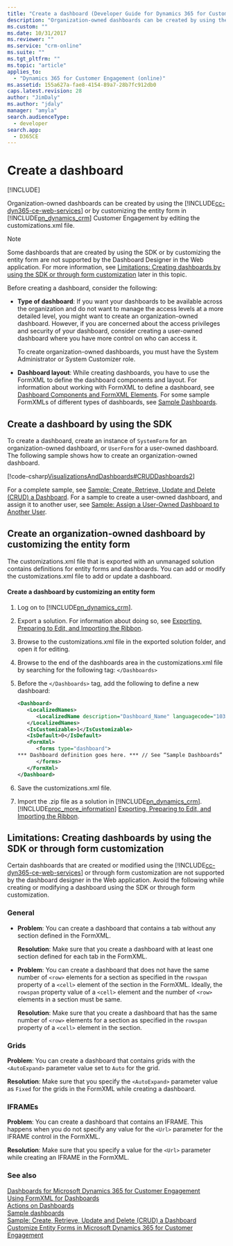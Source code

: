 ```yaml
---
title: "Create a dashboard (Developer Guide for Dynamics 365 for Customer Engagement) | MicrosoftDocs"
description: "Organization-owned dashboards can be created by using the Dynamics 365 for Customer Engagement web services (SDK) or by customizing the entity form in Dynamics 365 for Customer Engagement by editing the customizations.xml file."
ms.custom: ""
ms.date: 10/31/2017
ms.reviewer: ""
ms.service: "crm-online"
ms.suite: ""
ms.tgt_pltfrm: ""
ms.topic: "article"
applies_to: 
  - "Dynamics 365 for Customer Engagement (online)"
ms.assetid: 155a627a-fae8-4154-89a7-28b7fc912db0
caps.latest.revision: 28
author: "JimDaly"
ms.author: "jdaly"
manager: "amyla"
search.audienceType: 
  - developer
search.app: 
  - D365CE
---
```

# Create a dashboard

[!INCLUDE[](../../includes/cc_applies_to_update_9_0_0.md)]

Organization-owned dashboards can be created by using the [!INCLUDE[cc-dyn365-ce-web-services](../../includes/cc-dyn365-ce-web-services.md)] or by customizing the entity form in [!INCLUDE[pn_dynamics_crm](../../includes/pn-dynamics-crm.md)] Customer Engagement by editing the customizations.xml file.  
  
> [!NOTE]
>  Some dashboards that are created by using the SDK or by customizing the entity form are not supported by the Dashboard Designer in the Web application. For more information, see [Limitations: Creating dashboards by using the SDK or through form customization](#Limitations) later in this topic.  
  
 Before creating a dashboard, consider the following:  
  
- **Type of dashboard**: If you want your dashboards to be available across the organization and do not want to manage the access levels at a more detailed level, you might want to create an organization-owned dashboard. However, if you are concerned about the access privileges and security of your dashboard, consider creating a user-owned dashboard where you have more control on who can access it.  
  
     To create organization-owned dashboards, you must have the System Administrator or System Customizer role.  
  
- **Dashboard layout**: While creating dashboards, you have to use the FormXML to define the dashboard components and layout. For information about working with FormXML to define a dashboard, see [Dashboard Components and FormXML Elements](understand-dashboards-dashboard-components-formxml.md#DashboardComponentsandFormXML). For some sample FormXMLs of different types of dashboards, see [Sample Dashboards](sample-dashboards.md).  
  
<a name="UsingSDK"></a>   
## Create a dashboard by using the SDK  
 To create a dashboard, create an instance of `SystemForm` for an organization-owned dashboard, or `UserForm` for a user-owned dashboard. The following sample shows how to create an organization-owned dashboard.  
  
 [!code-csharp[VisualizationsAndDashboards#CRUDDashboards2](../../snippets/csharp/CRMV8/visualizationsanddashboards/cs/cruddashboards2.cs#cruddashboards2)]  
  
 For a complete sample, see [Sample: Create, Retrieve, Update and Delete (CRUD) a Dashboard](sample-create-retrieve-update-delete-dashboard.md). For a sample to create a user-owned dashboard, and assign it to another user, see [Sample: Assign a User-Owned Dashboard to Another User](sample-assign-user-owned-dashboard-another-user.md).  
  
<a name="UsingFormCustomization"></a>   
## Create an organization-owned dashboard by customizing the entity form  
 The customizations.xml file that is exported with an unmanaged solution contains definitions for entity forms and dashboards. You can add or modify the customizations.xml file to add or update a dashboard.  
  
#### Create a dashboard by customizing an entity form  
  
1. Log on to [!INCLUDE[pn_dynamics_crm](../../includes/pn-dynamics-crm.md)].  
  
2. Export a solution. For information about doing so, see [Exporting, Preparing to Edit, and Importing the Ribbon](export-prepare-edit-import-ribbon.md).  
  
3. Browse to the customizations.xml file in the exported solution folder, and open it for editing.  
  
4. Browse to the end of the dashboards area in the customizations.xml file by searching for the following tag: `</Dashboards>`  
  
5. Before the `</Dashboards>` tag, add the following to define a new dashboard:  
  
   ```xml  
   <Dashboard>  
      <LocalizedNames>  
         <LocalizedName description="Dashboard_Name" languagecode="1033" />  
      </LocalizedNames>     
      <IsCustomizable>1</IsCustomizable>  
      <IsDefault>0</IsDefault>  
      <FormXml>  
         <forms type="dashboard">  
   *** Dashboard definition goes here. *** // See “Sample Dashboards” topic for the FormXML content to be used here.  
         </forms>  
      </FormXml>  
   </Dashboard>  
   ```  
  
6. Save the customizations.xml file.  
  
7. Import the .zip file as a solution in [!INCLUDE[pn_dynamics_crm](../../includes/pn-dynamics-crm.md)]. [!INCLUDE[proc_more_information](../../includes/proc-more-information.md)] [Exporting, Preparing to Edit, and Importing the Ribbon](export-prepare-edit-import-ribbon.md).  
  
<a name="Limitations"></a>   

## Limitations: Creating dashboards by using the SDK or through form customization  

 Certain dashboards that are created or modified using the [!INCLUDE[cc-dyn365-ce-web-services](../../includes/cc-dyn365-ce-web-services.md)] or through form customization are not supported by the dashboard designer in the Web application. Avoid the following while creating or modifying a dashboard using the SDK or through form customization.  
  
### General  
  
- **Problem**: You can create a dashboard that contains a tab without any section defined in the FormXML.  
  
  **Resolution**: Make sure that you create a dashboard with at least one section defined for each tab in the FormXML.  
  
- **Problem**: You can create a dashboard that does not have the same number of `<row>` elements for a section as specified in the `rowspan` property of a `<cell>` element of the section in the FormXML. Ideally, the `rowspan` property value of a `<cell>` element and the number of `<row>` elements in a section must be same.  
  
  **Resolution**: Make sure that you create a dashboard that has the same number of `<row>` elements for a section as specified in the `rowspan` property of a `<cell>` element in the section.  
  
### Grids  
 **Problem**: You can create a dashboard that contains grids with the `<AutoExpand>` parameter value set to `Auto` for the grid.  
  
 **Resolution**: Make sure that you specify the `<AutoExpand>` parameter value as `Fixed` for the grids in the FormXML while creating a dashboard.  
  
### IFRAMEs  
 **Problem**: You can create a dashboard that contains an IFRAME. This happens when you do not specify any value for the `<Url>` parameter for the IFRAME control in the FormXML.  
  
 **Resolution**: Make sure that you specify a value for the `<Url>` parameter while creating an IFRAME in the FormXML.  
  
### See also  
 [Dashboards for Microsoft Dynamics 365 for Customer Engagement](analyze-data-with-dashboards.md)   
 [Using FormXML for Dashboards](understand-dashboards-dashboard-components-formxml.md)   
 [Actions on Dashboards](actions-dashboards.md)   
 [Sample dashboards](sample-dashboards.md)   
 [Sample: Create, Retrieve, Update and Delete (CRUD) a Dashboard](sample-create-retrieve-update-delete-dashboard.md)   
 [Customize Entity Forms in Microsoft Dynamics 365 for Customer Engagement](customize-entity-forms.md)
